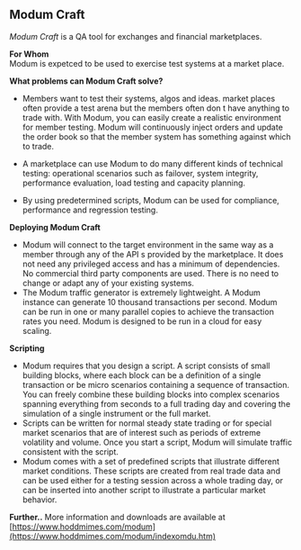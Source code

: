 ## Modum Craft

_Modum Craft_  is a QA tool for exchanges and financial marketplaces.

**For Whom**  
Modum is expetced to be used to exercise test systems at a market place.  
  
**What problems can Modum Craft solve?**  

-   Members want to test their systems, algos and ideas. market places often provide a test arena   but the members often don t have anything to trade with. With Modum, you can easily create a realistic environment for member testing. Modum will continuously inject orders and update the order book so that the member system has something against which to trade.

-   A marketplace can use Modum to do many different kinds of technical testing: operational scenarios such as failover, system integrity, performance evaluation, load testing and capacity planning.
-   By using predetermined scripts, Modum can be used for compliance, performance and regression testing.

**Deploying Modum Craft**

-   Modum will connect to the target environment in the same way as a member through any of the API s provided by the marketplace. It does not need any privileged access and has a minimum of dependencies. No commercial third party components are used. There is no need to change or adapt any of your existing systems.
-   The Modum traffic generator is extremely lightweight. A Modum instance can generate 10 thousand transactions per second. Modum can be run in one or many parallel copies to achieve the transaction rates you need. Modum is designed to be run in a cloud for easy scaling.

**Scripting**

-   Modum requires that you design a script. A script consists of small building blocks, where each block can be a definition of a single transaction or be micro scenarios containing a sequence of transaction. You can freely combine these building blocks into complex scenarios spanning everything from seconds to a full trading day and covering the simulation of a single instrument or the full market.
-   Scripts can be written for normal steady state trading or for special market scenarios that are of interest such as periods of extreme volatility and volume. Once you start a script, Modum will simulate traffic consistent with the script.
-   Modum comes with a set of predefined scripts that illustrate different market conditions. These scripts are created from real trade data and can be used either for a testing session across a whole trading day, or can be inserted into another script to illustrate a particular market behavior.


**Further..**
More information and downloads  are available at [https://www.hoddmimes.com/modum](https://www.hoddmimes.com/modum/indexomdu.htm)

